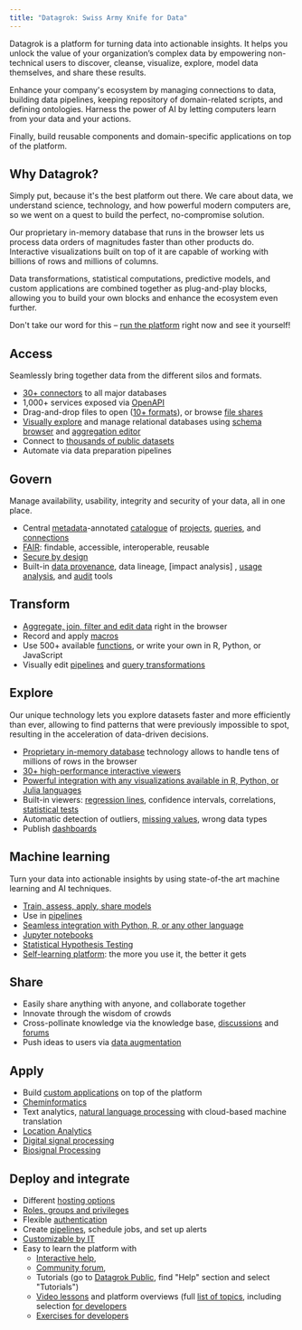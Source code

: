 ```yaml
---
title: "Datagrok: Swiss Army Knife for Data"
---
```



Datagrok is a platform for turning data into actionable insights. It helps you unlock the value of your organization’s
complex data by empowering non-technical users to discover, cleanse, visualize, explore, model data themselves, and
share these results.

Enhance your company's ecosystem by managing connections to data, building data pipelines, keeping repository of
domain-related scripts, and defining ontologies. Harness the power of AI by letting computers learn from your data and
your actions.

Finally, build reusable components and domain-specific applications on top of the platform.

## Why Datagrok?

Simply put, because it's the best platform out there. We care about data, we understand science, technology, and how
powerful modern computers are, so we went on a quest to build the perfect, no-compromise solution.

Our proprietary in-memory database that runs in the browser lets us process data orders of magnitudes faster than other
products do. Interactive visualizations built on top of it are capable of working with billions of rows and millions of
columns.

Data transformations, statistical computations, predictive models, and custom applications are combined together as
plug-and-play blocks, allowing you to build your own blocks and enhance the ecosystem even further.

Don't take our word for this – [run the platform](https://public.datagrok.ai/) right now and see it yourself!

## Access

Seamlessly bring together data from the different silos and formats.

* [30+ connectors](access/access.md#data-connection) to all major databases
* 1,000+ services exposed via [OpenAPI](access/open-api.md)
* Drag-and-drop files to open ([10+ formats](access/databases/connectors/connectors.md)), or
  browse [file shares](https://public.datagrok.ai/files)
* [Visually explore](access/databases/databases.mdx#database-manager) and manage relational databases
  using [schema browser](access/databases/databases.mdx#schema-browser)
  and [aggregation editor](access/databases/databases.mdx#aggregation-editor)
* Connect to [thousands of public datasets](access/public-datasets.md)
* Automate via data preparation pipelines

## Govern

Manage availability, usability, integrity and security of your data, all in one place.

* Central [metadata](discover/metadata.md)-annotated [catalogue](https://public.datagrok.ai/)
  of [projects](https://public.datagrok.ai/projects), [queries](https://public.datagrok.ai/queries),
  and [connections](https://public.datagrok.ai/connect)
* [FAIR](discover/fair.md): findable, accessible, interoperable, reusable
* [Secure by design](govern/security.md)
* Built-in [data provenance](govern/data-provenance.md), data lineage, [impact analysis]
  , [usage analysis](govern/usage-analysis.md), and [audit](govern/audit.md) tools

## Transform

* [Aggregate, join, filter and edit data](transform/data-wrangling.md) right in the browser
* Record and apply [macros](datagrok/navigation.md#recording-macros)
* Use 500+ available [functions](datagrok/functions/functions.md), or write your own in R, Python, or JavaScript
* Visually edit [pipelines](transform/job-editor.md)
  and [query transformations](transform/recipe-editor.md)

## Explore

Our unique technology lets you explore datasets faster and more efficiently than ever, allowing to find patterns that
were previously impossible to spot, resulting in the acceleration of data-driven decisions.

* [Proprietary in-memory database](develop/advanced/performance.md) technology allows to handle tens of millions of rows
  in the browser
* [30+ high-performance interactive viewers](visualize/viewers/viewers.md)
* [Powerful integration with any visualizations available in R, Python, or Julia languages](visualize/viewers/scripting-viewer.md)
* Built-in viewers: [regression lines](visualize/viewers/scatter-plot.md), confidence intervals,
  correlations, [statistical tests](learn/data-science.md)
* Automatic detection of outliers, [missing values](transform/missing-values-imputation.md), wrong data types
* Publish [dashboards](./visualize/dashboard.md)

## Machine learning

Turn your data into actionable insights by using state-of-the art machine learning and AI techniques.

* [Train, assess, apply, share models](learn/predictive-modeling.md)
* Use in [pipelines](transform/job-editor.md)
* [Seamless integration with Python, R, or any other language](compute/scripting.md)
* [Jupyter notebooks](compute/jupyter-notebook.md)
* [Statistical Hypothesis Testing](learn/data-science.md)
* [Self-learning platform](learn/self-learning-platform.md): the more you use it, the better it gets

## Share

* Easily share anything with anyone, and collaborate together
* Innovate through the wisdom of crowds
* Cross-pollinate knowledge via the knowledge base, [discussions](collaborate/chat.md)
  and [forums](collaborate/forum.md)
* Push ideas to users via [data augmentation](discover/data-augmentation.md)

## Apply

* Build [custom applications](develop/how-to/build-an-app.md) on top of the platform
* [Cheminformatics](domains/chem/cheminformatics.md)
* Text analytics, [natural language processing](https://github.com/datagrok-ai/public/tree/master/packages/NLP)
  with cloud-based machine translation
* [Location Analytics](https://github.com/datagrok-ai/public/tree/master/packages/Leaflet)
* [Digital signal processing](https://github.com/datagrok-ai/public/tree/master/packages/DSP)
* [Biosignal Processing](https://github.com/datagrok-ai/public/tree/master/packages/BioSignals)

## Deploy and integrate

* Different [hosting options](develop/admin/hosting-options.md)
* [Roles, groups and privileges](govern/security.md)
* Flexible [authentication](govern/authentication.md)
* Create [pipelines](transform/job-editor.md), schedule jobs, and set up alerts
* [Customizable by IT](develop/admin/it-customizations.md)
* Easy to learn the platform with
  * [Interactive help](datagrok/navigation.md#help),
  * [Community forum](https://community.datagrok.ai/),
  * Tutorials (go to [Datagrok Public](https://public.datagrok.ai/), find "Help" section and select "Tutorials")
  * [Video lessons](video-lessons.md) and platform overviews (full [list of topics](video-contents.md), including
      selection [for developers](develop/getting-started.md#6-videos)
  * [Exercises for developers](develop/exercises/exercises.md)
